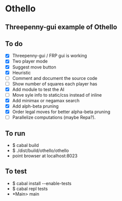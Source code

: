 Othello
=======

Threepenny-gui example of Othello
-------------------------------------

To do
-----

- [X] Threepenny-gui / FRP gui is working
- [X] Two player mode
- [X] Suggest move button
- [X] Heuristic
- [ ] Comment and document the source code
- [ ] Show number of squares each player has
- [X] Add module to test the AI
- [ ] Move syle info to static/css instead of inline
- [X] Add minimax or negamax search
- [X] Add alph-beta pruning
- [X] Order legal moves for better alpha-beta pruning
- [ ] Parallelize computations (maybe Repa?).

To run
------

  - $ cabal build
  - $ ./dist/build/othello/othello
  - point browser at localhost:8023

To test
------

  - $ cabal install --enable-tests
  - $ cabal repl tests
  - *Main> main

